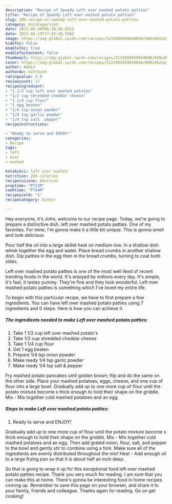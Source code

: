 ```yaml
---
description: "Recipe of Speedy Left over mashed potato patties"
title: "Recipe of Speedy Left over mashed potato patties"
slug: 206-recipe-of-speedy-left-over-mashed-potato-patties
category: Uncategorized
date: 2022-05-28T06:28:08.031Z
date: 2023-02-19T17:42:10.926Z
image: https://img-global.cpcdn.com/recipes/5133994959044608/680x482cq70/left-over-mashed-potato-patties-recipe-main-photo.jpg
hideToc: false
enableToc: true
enableTocContent: false
thumbnail: https://img-global.cpcdn.com/recipes/5133994959044608/680x482cq70/left-over-mashed-potato-patties-recipe-main-photo.jpg
cover: https://img-global.cpcdn.com/recipes/5133994959044608/680x482cq70/left-over-mashed-potato-patties-recipe-main-photo.jpg
author: Admin
authorAv: notfound
ratingvalue: 3.8
reviewcount: 17
recipeingredient:
- "1 1/2 cup left over mashed potatos"
- "1/2 cup shredded cheddar cheese"
- "1 1/4 cup flour"
- "1 egg beaten"
- "1/4 tsp onion powder"
- "1/4 tsp garlic powder"
- "1/4 tsp salt  pepper"
recipeinstructions:

- "Ready to serve and ENJOY!"
categories:
- Recipe
tags:
- left
- over
- mashed

katakunci: left over mashed 
nutrition: 249 calories
recipecuisine: American
preptime: "PT23M"
cooktime: "PT44M"
recipeyield: "1"
recipecategory: Dinner

---
```



Hey everyone, it's John, welcome to our recipe page. Today, we're going to prepare a distinctive dish, left over mashed potato patties. One of my favorites. For mine, I'm gonna make it a little bit unique. This is gonna smell and look delicious.

Pour half the oil into a large skillet heat on medium-low. In a shallow dish whisk together the egg and water. Place bread crumbs in another shallow dish. Dip patties in the egg then in the bread crumbs, turning to coat both sides.

Left over mashed potato patties is one of the most well liked of recent trending foods in the world. It's enjoyed by millions every day. It's simple, it's fast, it tastes yummy. They're fine and they look wonderful. Left over mashed potato patties is something which I've loved my entire life.


To begin with this particular recipe, we have to first prepare a few ingredients. You can have left over mashed potato patties using 7 ingredients and 0 steps. Here is how you can achieve it.

<!--inarticleads1-->

##### The ingredients needed to make Left over mashed potato patties:

1. Take 1 1/2 cup left over mashed potato&#39;s
1. Take 1/2 cup shredded cheddar cheese
1. Take 1 1/4 cup flour
1. Get 1 egg beaten
1. Prepare 1/4 tsp onion powder
1. Make ready 1/4 tsp garlic powder
1. Make ready 1/4 tsp salt &amp; pepper


Fry mashed potato pancakes until golden brown; flip and do the same on the other side. Place your mashed potatoes, eggs, cheese, and one cup of flour into a large bowl. Gradually add up to one more cup of flour until the potato mixture become s thick enough to hold their shape on the griddle. Mix - Mix together cold mashed potatoes and an egg. 

<!--inarticleads2-->

##### Steps to make Left over mashed potato patties:


1. Ready to serve and ENJOY!

Gradually add up to one more cup of flour until the potato mixture become s thick enough to hold their shape on the griddle. Mix - Mix together cold mashed potatoes and an egg. Then add grated onion, flour, salt, and pepper to the bowl and gently stir to combine using a fork. Make sure all of the ingredients are evenly distributed throughout the mix! Heat - Add enough oil to a large frying pan so that it is about half an inch deep. 

So that is going to wrap it up for this exceptional food left over mashed potato patties recipe. Thank you very much for reading. I am sure that you can make this at home. There's gonna be interesting food in home recipes coming up. Remember to save this page on your browser, and share it to your family, friends and colleague. Thanks again for reading. Go on get cooking!
